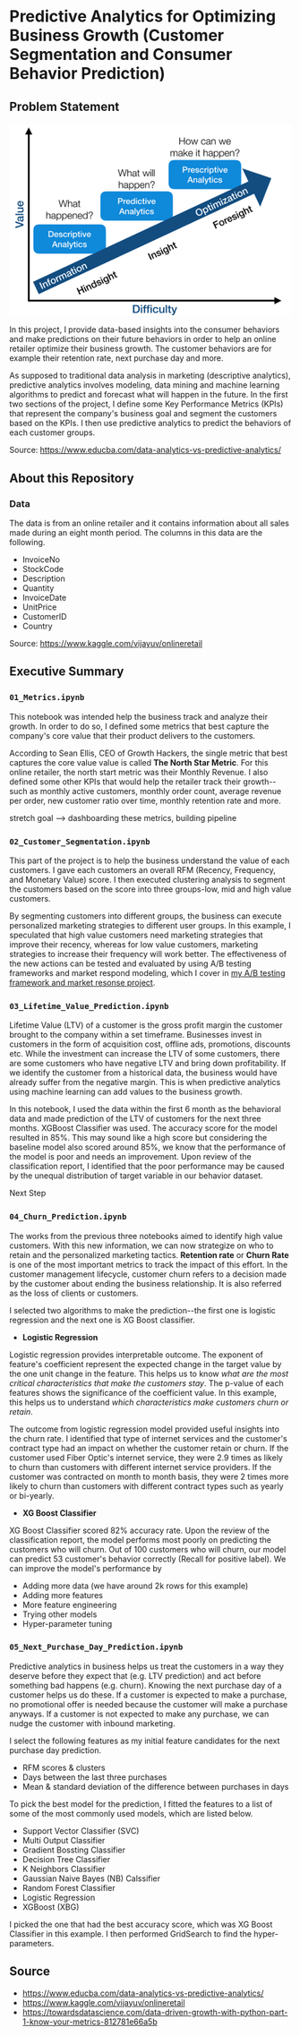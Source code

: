 # Predictive Analytics for Optimizing Business Growth (Customer Segmentation and Consumer Behavior Prediction)


## Problem Statement

![predictive_analytics](./assets/predictive_analytics.png)

In this project, I provide data-based insights into the consumer behaviors and make predictions on their future behaviors in order to help an online retailer optimize their business growth. The customer behaviors are for example their retention rate, next purchase day and more.

As supposed to traditional data analysis in marketing (descriptive analytics), predictive analytics involves modeling, data mining and machine learning algorithms to predict and forecast what will happen in the future. In the first two sections of the project, I define some Key Performance Metrics (KPIs) that represent the company's business goal and segment the customers based on the KPIs. I then use predictive analytics to predict the behaviors of each customer groups.

Source: https://www.educba.com/data-analytics-vs-predictive-analytics/


## About this Repository

### Data
The data is from an online retailer and it contains information about all sales made during an eight month period. The columns in this data are the following.
- InvoiceNo
- StockCode
- Description
- Quantity
- InvoiceDate
- UnitPrice
- CustomerID
- Country

Source: https://www.kaggle.com/vijayuv/onlineretail


## Executive Summary

### `01_Metrics.ipynb`
This notebook was intended help the business track and analyze their growth. In order to do so, I defined some metrics that best capture the company's core value that their product delivers to the customers.

According to Sean Ellis, CEO of Growth Hackers, the single metric that best captures the core value value is called **The North Star Metric**. For this online retailer, the north start metric was their Monthly Revenue. I also defined some other KPIs that would help the retailer track their growth--such as monthly active customers, monthly order count, average revenue per order, new customer ratio over time, monthly retention rate and more.

stretch goal
--> dashboarding these metrics, building pipeline

### `02_Customer_Segmentation.ipynb`
This part of the project is to help the business understand the value of each customers. I gave each customers an overall RFM (Recency, Frequency, and Monetary Value) score. I then executed clustering analysis to segment the customers based on the score into three groups-low, mid and high value customers.

 By segmenting customers into different groups, the business can execute personalized marketing strategies to different user groups. In this example, I speculated that high value customers need marketing strategies that improve their recency, whereas for low value customers, marketing strategies to increase their frequency will work better. The effectiveness of the new actions can be tested and evaluated by using A/B testing frameworks and market respond modeling, which I cover in [my A/B testing framework and market resonse project](https://github.com/dae-han/AB_Testing_Framework_and_Market_Response).

### `03_Lifetime_Value_Prediction.ipynb`
Lifetime Value (LTV) of a customer is the gross profit margin the customer brought to the company within a set timeframe. Businesses invest in customers in the form of acquisition cost, offline ads, promotions, discounts etc. While the investment can increase the LTV of some customers, there are some customers who have negative LTV and bring down profitability. If we identify the customer from a historical data, the business would have already suffer from the negative margin. This is when predictive analytics using machine learning can add values to the business growth.

In this notebook, I used the data within the first 6 month as the behavioral data and made prediction of the LTV of customers for the next three months. XGBoost Classifier was used. The accuracy score for the model resulted in 85%. This may sound like a high score but considering the baseline model also scored around 85%, we know that the performance of the model is poor and needs an improvement. Upon review of the classification report, I identified that the poor performance may be caused by the unequal distribution of target variable in our behavior dataset.

Next Step

### `04_Churn_Prediction.ipynb`
The works from the previous three notebooks aimed to identify high value customers. With this new information, we can now strategize on who to retain and the personalized marketing tactics. **Retention rate** or **Churn Rate** is one of the most important metrics to track the impact of this effort. In the customer management lifecycle, customer churn refers to a decision made by the customer about ending the business relationship. It is also referred as the loss of clients or customers.

I selected two algorithms to make the prediction--the first one is logistic regression and the next one is XG Boost classifier.

- **Logistic Regression**

Logistic regression provides interpretable outcome. The exponent of feature's coefficient represent the expected change in the target value by the one unit change in the feature. This helps us to know *what are the most critical characteristics that make the customers stay*. The p-value of each features shows the significance of the coefficient value. In this example, this helps us to understand *which characteristics make customers churn or retain*.

The outcome from logistic regression model provided useful insights into the churn rate. I identified that type of internet services and the customer's contract type had an impact on whether the customer retain or churn. If the customer used Fiber Optic's internet service, they were 2.9 times as likely to churn than customers with different internet service providers. If the customer was contracted on month to month basis, they were 2 times more likely to churn than customers with different contract types such as yearly or bi-yearly.

- **XG Boost Classifier**

XG Boost Classifier scored 82% accuracy rate. Upon the review of the classification report, the model performs most poorly on predicting the customers who will churn. Out of 100 customers who will churn, our model can predict 53 customer's behavior correctly (Recall for positive label). We can improve the model's performance by
  - Adding more data (we have around 2k rows for this example)
  - Adding more features
  - More feature engineering
  - Trying other models
  - Hyper-parameter tuning


### `05_Next_Purchase_Day_Prediction.ipynb`
Predictive analytics in business helps us treat the customers in a way they deserve before they expect that (e.g. LTV prediction) and act before something bad happens (e.g. churn). Knowing the next purchase day of a customer helps us do these. If a customer is expected to make a purchase, no promotional offer is needed because the customer will make a purchase anyways. If a customer is not expected to make any purchase, we can nudge the customer with inbound marketing.

I select the following features as my initial feature candidates for the next purchase day prediction.
- RFM scores & clusters
- Days between the last three purchases
- Mean & standard deviation of the difference between purchases in days

To pick the best model for the prediction, I fitted the features to a list of some of the most commonly used models, which are listed below.

- Support Vector Classifier (SVC)
- Multi Output Classifier
- Gradient Bossting Classifier
- Decision Tree Classifier
- K Neighbors Classifier
- Gaussian Naive Bayes (NB) Calssifier
- Random Forest Classifier
- Logistic Regression
- XGBoost (XBG)

 I picked the one that had the best accuracy score, which was XG Boost Classifier in this example. I then performed GridSearch to find the hyper-parameters.

## Source

- https://www.educba.com/data-analytics-vs-predictive-analytics/
- https://www.kaggle.com/vijayuv/onlineretail
- https://towardsdatascience.com/data-driven-growth-with-python-part-1-know-your-metrics-812781e66a5b
